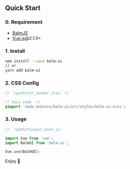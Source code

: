## Quick Start

### 0. Requirement

* [BalmJS](https://balmjs.com/)
* [Vue.js](https://vuejs.org/)@2.1.0+

### 1. Install

```sh
npm install --save balm-ui
// or
yarn add balm-ui
```

### 2. CSS Config

```css
/* `/path/to/_vendor.scss` */

/* Sass code  */
@import 'node_modules/balm-ui/src/styles/balm-ui.scss';
```

### 3. Usage

```js
// `/path/to/your_main.js`

import Vue from 'vue';
import BalmUI from 'balm-ui';

Vue.use(BalmUI);
```

Enjoy 👻
